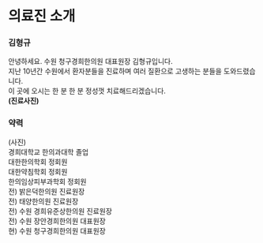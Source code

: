 # 의료진 소개

### 김형규
안녕하세요. 수원 청구경희한의원 대표원장 김형규입니다.  
지난 10년간
수원에서 환자분들을 진료하며 여러 질환으로 고생하는 분들을
도와드렸습니다.  
이 곳에 오시는 한 분 한 분 정성껏 치료해드리겠습니다.  
__(진료사진)__
### 약력
(사진)  
경희대학교 한의과대학 졸업  
대한한의학회 정회원  
대한약침학회 정회원  
한의임상피부과학회 정회원  
전) 밝은덕한의원 진료원장  
전) 태양한의원 진료원장  
전) 수원 경희유준상한의원 진료원장  
전) 수원 장안경희한의원 대표원장  
현) 수원 청구경희한의원 대표원장